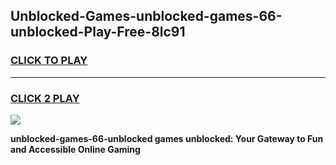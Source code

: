 
## Unblocked-Games-unblocked-games-66-unblocked-Play-Free-8lc91
<h3>
<a href="https://premium76.site?title=unblocked-games-66-unblocked&ref=23A">CLICK TO PLAY</a></h3>
<hr>

<h3>
<a href="https://premium76.site?title=unblocked-games-66-unblocked&ref=23A">CLICK 2 PLAY</a>
  
</h3>

<a href="https://premium76.site?title=unblocked-games-66-unblocked&ref=23A"><img src="https://clearcache.store/games.png"></a>


**unblocked-games-66-unblocked games unblocked: Your Gateway to Fun and Accessible Online Gaming**
